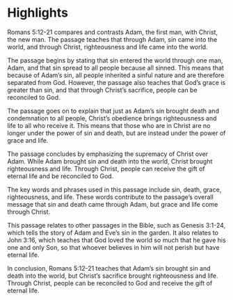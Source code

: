 # Highlights

Romans 5:12-21 compares and contrasts Adam, the first man, with Christ, the new man. The passage teaches that through Adam, sin came into the world, and through Christ, righteousness and life came into the world.

The passage begins by stating that sin entered the world through one man, Adam, and that sin spread to all people because all sinned. This means that because of Adam’s sin, all people inherited a sinful nature and are therefore separated from God. However, the passage also teaches that God’s grace is greater than sin, and that through Christ’s sacrifice, people can be reconciled to God.

The passage goes on to explain that just as Adam’s sin brought death and condemnation to all people, Christ’s obedience brings righteousness and life to all who receive it. This means that those who are in Christ are no longer under the power of sin and death, but are instead under the power of grace and life.

The passage concludes by emphasizing the supremacy of Christ over Adam. While Adam brought sin and death into the world, Christ brought righteousness and life. Through Christ, people can receive the gift of eternal life and be reconciled to God.

The key words and phrases used in this passage include sin, death, grace, righteousness, and life. These words contribute to the passage’s overall message that sin and death came through Adam, but grace and life come through Christ.

This passage relates to other passages in the Bible, such as Genesis 3:1-24, which tells the story of Adam and Eve’s sin in the garden. It also relates to John 3:16, which teaches that God loved the world so much that he gave his one and only Son, so that whoever believes in him will not perish but have eternal life.

In conclusion, Romans 5:12-21 teaches that Adam’s sin brought sin and death into the world, but Christ’s sacrifice brought righteousness and life. Through Christ, people can be reconciled to God and receive the gift of eternal life.
